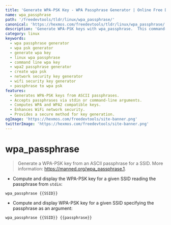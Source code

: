 ```yaml
---
title: 'Generate WPA-PSK Key - WPA Passphrase Generator | Online Free DevTools by Hexmos'
name: wpa_passphrase
path: '/freedevtools/tldr/linux/wpa_passphrase/'
canonical: 'https://hexmos.com/freedevtools/tldr/linux/wpa_passphrase/'
description: 'Generate WPA-PSK keys with wpa_passphrase.  This command-line tool securely creates WPA/WPA2 pre-shared keys. Free online tool, no registration required.'
category: linux
keywords:
  - wpa passphrase generator
  - wpa psk generator
  - generate wpa key
  - linux wpa passphrase
  - command line wpa key
  - wpa2 passphrase generator
  - create wpa psk
  - network security key generator
  - wifi security key generator
  - passphrase to wpa psk
features:
  - Generates WPA-PSK keys from ASCII passphrases.
  - Accepts passphrases via stdin or command-line arguments.
  - Computes WPA and WPA2 compatible keys.
  - Enhances WiFi network security.
  - Provides a secure method for key generation.
ogImage: 'https://hexmos.com/freedevtools/site-banner.png'
twitterImage: 'https://hexmos.com/freedevtools/site-banner.png'
---
```


# wpa_passphrase

> Generate a WPA-PSK key from an ASCII passphrase for a SSID.
> More information: <https://manned.org/wpa_passphrase.1>.

- Compute and display the WPA-PSK key for a given SSID reading the passphrase from `stdin`:

`wpa_passphrase {{SSID}}`

- Compute and display WPA-PSK key for a given SSID specifying the passphrase as an argument:

`wpa_passphrase {{SSID}} {{passphrase}}`
